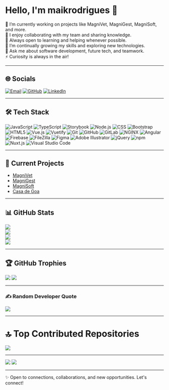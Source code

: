 # Hello, I'm maikrodrigues 👋

🔭 I’m currently working on projects like MagniVet, MagniGest, MagniSoft, and more.  
👯 I enjoy collaborating with my team and sharing knowledge.  
🤝 Always open to learning and helping whenever possible.  
🌱 I’m continually growing my skills and exploring new technologies.  
💬 Ask me about software development, future tech, and teamwork.  
⚡ Curiosity is always in the air!

---

## 🌐 Socials

[![Email](https://img.shields.io/badge/Email-D14836?logo=gmail&logoColor=white)](mailto:maik_rr@hotmail.com)  [![GitHub](https://img.shields.io/badge/GitHub-181717?logo=github&logoColor=white)](https://github.com/maikrodrigues)  [![LinkedIn](https://img.shields.io/badge/LinkedIn-0A66C2?logo=linkedin&logoColor=white)](https://www.linkedin.com/in/maikrodrigues)

---

## 🛠️ Tech Stack

![JavaScript](https://img.shields.io/badge/JavaScript-F7DF1E?logo=javascript&logoColor=black&style=for-the-badge) 
![TypeScript](https://img.shields.io/badge/TypeScript-3178C6?logo=typescript&logoColor=white&style=for-the-badge) 
![Storybook](https://img.shields.io/badge/Storybook-FF4785?logo=storybook&logoColor=black&style=for-the-badge) 
![Node.js](https://img.shields.io/badge/Node.js-339933?logo=nodedotjs&logoColor=white&style=for-the-badge) 
![CSS](https://img.shields.io/badge/CSS-1572B6?logo=css&logoColor=white&style=for-the-badge) 
![Bootstrap](https://img.shields.io/badge/Bootstrap-7952B3?logo=bootstrap&logoColor=white&style=for-the-badge) 
![HTML5](https://img.shields.io/badge/HTML5-E34F26?logo=html5&logoColor=white&style=for-the-badge) 
![Vue.js](https://img.shields.io/badge/Vue.js-4FC08D?logo=vuedotjs&logoColor=black&style=for-the-badge) 
![Vuetify](https://img.shields.io/badge/Vuetify-1867C0?logo=vuetify&logoColor=white&style=for-the-badge) 
![Git](https://img.shields.io/badge/Git-F05032?logo=git&logoColor=white&style=for-the-badge) 
![GitHub](https://img.shields.io/badge/GitHub-181717?logo=github&logoColor=white&style=for-the-badge) 
![GitLab](https://img.shields.io/badge/GitLab-FC6D26?logo=gitlab&logoColor=black&style=for-the-badge) 
![NGINX](https://img.shields.io/badge/NGINX-009639?logo=nginx&logoColor=white&style=for-the-badge) 
![Angular](https://img.shields.io/badge/Angular-DD0031?logo=angular&logoColor=white&style=for-the-badge) 
![Firebase](https://img.shields.io/badge/Firebase-FFCA28?logo=firebase&logoColor=black&style=for-the-badge) 
![FileZilla](https://img.shields.io/badge/FileZilla-BF0000?logo=filezilla&logoColor=white&style=for-the-badge) 
![Figma](https://img.shields.io/badge/Figma-F24E1E?logo=figma&logoColor=white&style=for-the-badge) 
![Adobe Illustrator](https://img.shields.io/badge/Adobe%20Illustrator-FF9A00?logo=adobeillustrator&logoColor=black&style=for-the-badge) 
![jQuery](https://img.shields.io/badge/jQuery-0769AD?logo=jquery&logoColor=white&style=for-the-badge) 
![npm](https://img.shields.io/badge/npm-CB3837?logo=npm&logoColor=white&style=for-the-badge) 
![Nuxt.js](https://img.shields.io/badge/Nuxt.js-00DC82?logo=nuxt&logoColor=black&style=for-the-badge) 
![Visual Studio Code](https://img.shields.io/badge/Visual%20Studio%20Code-007ACC?logo=visualstudiocode&logoColor=white&style=for-the-badge)

---

## 🚀 Current Projects

- [MagniVet](https://magnivet.eu)  
- [MagniGest](https://magnigest.eu)  
- [MagniSoft](https://magnisoft.pt)  
- [Casa de Goa](https://casadegoa.org)  

---

## 📊 GitHub Stats

![](https://maikrodrigues-stats.vercel.app/api?username=maikrodrigues&theme=dark&hide_border=false&include_all_commits=true&count_private=true)  
![](https://nirzak-streak-stats.vercel.app/?user=maikrodrigues&theme=dark&hide_border=false)  
![](https://maikrodrigues-stats.vercel.app/api/top-langs/?username=maikrodrigues&theme=dark&hide_border=false&include_all_commits=true&count_private=true&layout=compact)  
![](https://github-readme-activity-graph.vercel.app/graph?username=maikrodrigues&radius=5&theme=react&area=true&order=5)

---

## 🏆 GitHub Trophies

![](https://github-profile-trophy.vercel.app/?username=maikrodrigues&theme=light)
![](https://maikrodrigues-trophy.vercel.app/?username=maikrodrigues&theme=radical&no-frame=false&no-bg=true&margin-w=4)

---

### ✍️ Random Developer Quote

![](https://quotes-github-readme.vercel.app/api?type=horizontal&theme=radical)

---

# 🔝 Top Contributed Repositories

![](https://maikrodrigues-stats.vercel.app/api?username=maikrodrigues&limit=5&theme=dark&combine_all_yearly_contributions=true)

---

[![](https://visitcount.itsvg.in/api?id=maikrodrigues&label=Profile%20Views&pretty=true)](https://visitcount.itsvg.in)
![](https://komarev.com/ghpvc/?username=maikrodrigues)

---

✨ Open to connections, collaborations, and new opportunities. Let's connect!
